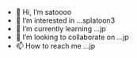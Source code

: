 - 👋 Hi, I’m satoooo
- 👀 I’m interested in ...splatoon3
- 🌱 I’m currently learning ...jp
- 💞️ I’m looking to collaborate on ...jp
- 📫 How to reach me ...jp

<!---
satoooo0228/satoooo0228 is a ✨ special ✨ repository because its `README.md` (this file) appears on your GitHub profile.
You can click the Preview link to take a look at your changes.
--->
